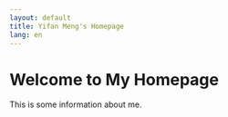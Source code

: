```yaml
---
layout: default
title: Yifan Meng's Homepage
lang: en
---
```


# Welcome to My Homepage

This is some information about me.